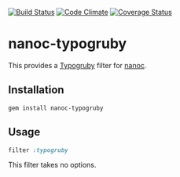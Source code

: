 [![Build Status](https://travis-ci.org/nanoc/nanoc-typogruby.png)](https://travis-ci.org/nanoc/nanoc-typogruby)
[![Code Climate](https://codeclimate.com/github/nanoc/nanoc-typogruby.png)](https://codeclimate.com/github/nanoc/nanoc-typogruby)
[![Coverage Status](https://coveralls.io/repos/nanoc/nanoc-typogruby/badge.png?branch=master)](https://coveralls.io/r/nanoc/nanoc-typogruby)

# nanoc-typogruby

This provides a [Typogruby](http://avdgaag.github.com/typogruby/) filter for [nanoc](http://nanoc.ws).

## Installation

`gem install nanoc-typogruby`

## Usage

```ruby
filter :typogruby
```

This filter takes no options.
